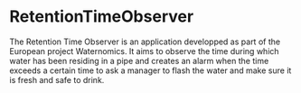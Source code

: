 # RetentionTimeObserver
The Retention Time Observer is an application developped as part of the European project Waternomics. It aims to observe the time during which water has been residing in a pipe and creates an alarm when the time exceeds a certain time to ask a manager to flash the water and make sure it is fresh and safe to drink. 
